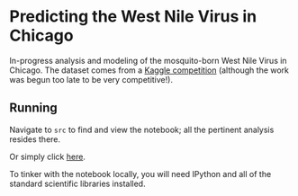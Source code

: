 Predicting the West Nile Virus in Chicago
=========================================

In-progress analysis and modeling of the mosquito-born West Nile Virus in Chicago. The dataset comes from a [Kaggle competition](https://www.kaggle.com/c/predict-west-nile-virus/) (although the work was begun too late to be very competitive!).

Running
-------

Navigate to `src` to find and view the notebook; all the pertinent analysis resides there.

Or simply click [here](https://github.com/yourdon/west-nile/blob/master/src/west_nile.ipynb).

To tinker with the notebook locally, you will need IPython and all of the standard scientific libraries installed.
